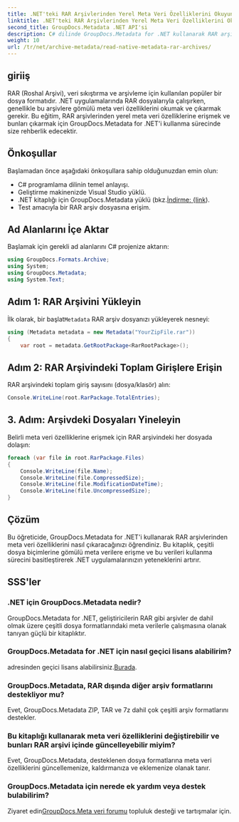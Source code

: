 ```yaml
---
title: .NET'teki RAR Arşivlerinden Yerel Meta Veri Özelliklerini Okuyun
linktitle: .NET'teki RAR Arşivlerinden Yerel Meta Veri Özelliklerini Okuyun
second_title: GroupDocs.Metadata .NET API'si
description: C# dilinde GroupDocs.Metadata for .NET kullanarak RAR arşivlerinden meta veri özelliklerini nasıl çıkaracağınızı öğrenin. Dosya ayrıntılarını zahmetsizce keşfedin.
weight: 10
url: /tr/net/archive-metadata/read-native-metadata-rar-archives/
---
```

## giriiş
RAR (Roshal Arşivi), veri sıkıştırma ve arşivleme için kullanılan popüler bir dosya formatıdır. .NET uygulamalarında RAR dosyalarıyla çalışırken, genellikle bu arşivlere gömülü meta veri özelliklerini okumak ve çıkarmak gerekir. Bu eğitim, RAR arşivlerinden yerel meta veri özelliklerine erişmek ve bunları çıkarmak için GroupDocs.Metadata for .NET'i kullanma sürecinde size rehberlik edecektir.
## Önkoşullar

Başlamadan önce aşağıdaki önkoşullara sahip olduğunuzdan emin olun:
- C# programlama dilinin temel anlayışı.
- Geliştirme makinenizde Visual Studio yüklü.
-  .NET kitaplığı için GroupDocs.Metadata yüklü (bkz.[İndirme: {link](https://releases.groupdocs.com/metadata/net/)).
- Test amacıyla bir RAR arşiv dosyasına erişim.

## Ad Alanlarını İçe Aktar
Başlamak için gerekli ad alanlarını C# projenize aktarın:
```csharp
using GroupDocs.Formats.Archive;
using System;
using GroupDocs.Metadata;
using System.Text;
```

## Adım 1: RAR Arşivini Yükleyin
 İlk olarak, bir başlat`Metadata` RAR arşiv dosyanızı yükleyerek nesneyi:
```csharp
using (Metadata metadata = new Metadata("YourZipFile.rar"))
{
    var root = metadata.GetRootPackage<RarRootPackage>();
```
## Adım 2: RAR Arşivindeki Toplam Girişlere Erişin
RAR arşivindeki toplam giriş sayısını (dosya/klasör) alın:
```csharp
Console.WriteLine(root.RarPackage.TotalEntries);
```
## 3. Adım: Arşivdeki Dosyaları Yineleyin
Belirli meta veri özelliklerine erişmek için RAR arşivindeki her dosyada dolaşın:
```csharp
foreach (var file in root.RarPackage.Files)
{
    Console.WriteLine(file.Name);
    Console.WriteLine(file.CompressedSize);
    Console.WriteLine(file.ModificationDateTime);
    Console.WriteLine(file.UncompressedSize);
}
```

## Çözüm
Bu öğreticide, GroupDocs.Metadata for .NET'i kullanarak RAR arşivlerinden meta veri özelliklerini nasıl çıkaracağınızı öğrendiniz. Bu kitaplık, çeşitli dosya biçimlerine gömülü meta verilere erişme ve bu verileri kullanma sürecini basitleştirerek .NET uygulamalarınızın yeteneklerini artırır.

## SSS'ler
### .NET için GroupDocs.Metadata nedir?
GroupDocs.Metadata for .NET, geliştiricilerin RAR gibi arşivler de dahil olmak üzere çeşitli dosya formatlarındaki meta verilerle çalışmasına olanak tanıyan güçlü bir kitaplıktır.
### GroupDocs.Metadata for .NET için nasıl geçici lisans alabilirim?
 adresinden geçici lisans alabilirsiniz.[Burada](https://purchase.groupdocs.com/temporary-license/).
### GroupDocs.Metadata, RAR dışında diğer arşiv formatlarını destekliyor mu?
Evet, GroupDocs.Metadata ZIP, TAR ve 7z dahil çok çeşitli arşiv formatlarını destekler.
### Bu kitaplığı kullanarak meta veri özelliklerini değiştirebilir ve bunları RAR arşivi içinde güncelleyebilir miyim?
Evet, GroupDocs.Metadata, desteklenen dosya formatlarına meta veri özelliklerini güncellemenize, kaldırmanıza ve eklemenize olanak tanır.
### GroupDocs.Metadata için nerede ek yardım veya destek bulabilirim?
 Ziyaret edin[GroupDocs.Meta veri forumu](https://forum.groupdocs.com/c/metadata/14) topluluk desteği ve tartışmalar için.